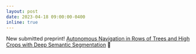 ```yaml
---
layout: post
date: 2023-04-18 09:00:00-0400
inline: true
---
```


New submitted preprint! [Autonomous Navigation in Rows of Trees and High Crops with Deep Semantic Segmentation](https://arxiv.org/abs/2304.08988) 🌲